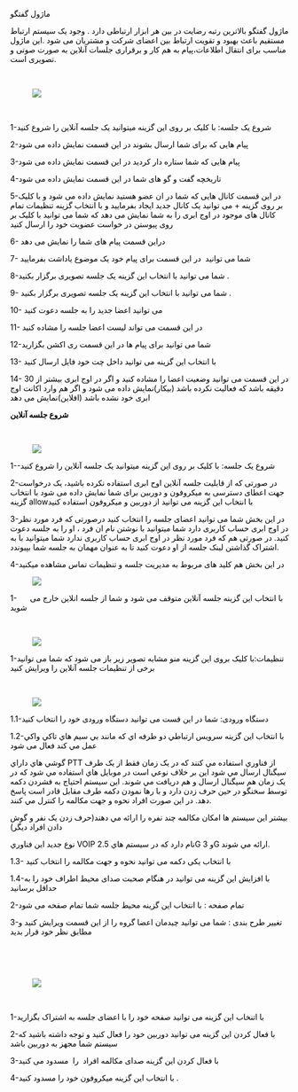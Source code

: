 <p><span class="text-big" style="color:hsl(0,0%,0%);">ماژول گفتگو</span></p><p><span style="color:hsl(0,0%,0%);">ماژول گفتگو بالاترین رتبه رضایت در بین هر ابزار ارتباطی دارد . وجود یک سیستم ارتباط مستقیم باعث بهبود و تقویت ارتباط بین اعضای شرکت و مشتریان می شود .این ماژول مناسب برای انتقال اطلاعات،پیام به هم کار و برقراری جلسات آنلاین به صورت صوتی و تصویری است.</span></p><p><span style="color:hsl(0,0%,0%);">&nbsp;</span></p><figure class="image"><img src="https://matini.hubdesk.ir/content/editor/8a079418-41e9-41a1-aeaf-961541b6eae4image.png.png"></figure><p>&nbsp;</p><p><span style="color:hsl(0,0%,0%);">1-شروع یک جلسه: با کلیک بر روی این گزینه میتوانید یک جلسه آنلاین را شروع کنید</span></p><p><span style="color:hsl(0,0%,0%);">2-پیام هایی که برای شما ارسال بشوند در این قسمت نمایش داده می شود</span></p><p><span style="color:hsl(0,0%,0%);">3-پیام هایی که شما ستاره دار کردید در این قسمت نمایش داده می شود</span></p><p><span style="color:hsl(0,0%,0%);">4-تاریخچه گفت و گو های شما در این قسمت نمایش داده می شود</span></p><p><span style="color:hsl(0,0%,0%);">5-در این قسمت کانال هایی که شما در ان عضو هستید نمایش داده می شود و با کلیک بر روی گزینه + می توانید یک کانال جدید ایجاد بفرمایید و با انتخاب گزینه تنظیمات تمام کانال های موجود در اوج ابری را به شما نمایش می دهد که شما می توانید با کلیک بر روی پیوستن در خواست عضویت خود را ارسال کنید</span></p><p><span style="color:hsl(0,0%,0%);">6- دراین قسمت پیام های شما را نمایش می دهد</span></p><p><span style="color:hsl(0,0%,0%);">7- شما می توانید&nbsp; در این قسمت برای پیام خود یک موضوع یاداشت بفرمایید</span></p><p><span style="color:hsl(0,0%,0%);">8-شما می توانید با انتخاب این گزینه یک جلسه تصویری برگزار بکنید .</span></p><p><span style="color:hsl(0,0%,0%);">9- شما می توانید با انتخاب این گزینه یک جلسه تصویری برگزار بکنید .</span></p><p><span style="color:hsl(0,0%,0%);">10- می توانید اعضا جدید را به جلسه دعوت کنید</span></p><p><span style="color:hsl(0,0%,0%);">11- در این قسمت می تواند لیست اعضا جلسه را مشاده کنید</span></p><p><span style="color:hsl(0,0%,0%);">12-شما می توانید برای پیام ها در این قسمت ری اکشن بگزارید</span></p><p><span style="color:hsl(0,0%,0%);">13- با انتخاب این گزینه می توانید داخل چت خود فایل ارسال کنید</span></p><p><span style="color:hsl(0,0%,0%);">14- در این قسمت می توانید وضعیت اعضا را مشاده کنید و اگر در اوج ابری بیشتر از 30 دقیقه باشد که فعالیت نکرده باشد (بیکار)نمایش داده می شود و اگر هم وارد اکانت اوج ابری خود نشده باشد (افلاین)نمایش می دهد</span></p><p><span class="text-big" style="color:hsl(0,0%,0%);"><strong>شروع جلسه آنلاین</strong></span></p><p><span class="text-big" style="color:hsl(0,0%,0%);">&nbsp;</span></p><figure class="image"><img src="https://matini.hubdesk.ir/content/editor/a325994f-dfb9-425a-9a64-4e831c048e34image.png.png"></figure><p><span style="color:hsl(0,0%,0%);">1--شروع یک جلسه: با کلیک بر روی این گزینه میتوانید یک جلسه آنلاین را شروع کنید</span></p><p><span style="color:hsl(0,0%,0%);">2-در صورتی که از قابلیت جلسه آنلاین اوح ابری استفاده نکرده باشید، یک درخواست جهت اعطای دسترسی به میکروفون و دوربین برای شما نمایش داده می شود با انتخاب گزینه allowبا انتخاب این گزینه می توانید از دوربین و میکروفون استفاده کنید</span></p><p><span style="color:hsl(0,0%,0%);">3-در این بخش شما می توانید اعضای جلسه را انتخاب کنید درصورتی که فرد مورد نظر در اوج ابری حساب کاربری دارد شما میتوانید با نوشتن نام ان فرد ، او را به جلسه دعوت کنید. در صورتی هم که فرد مورد نظر در اوج ابری حساب کاربری ندارد شما میتوانید با به اشتراک گذاشتن لینک جلسه از او دعوت کنید تا به عنوان مهمان به جلسه شما بپیوندد.</span></p><p><span style="color:hsl(0,0%,0%);">4-در این بخش هم کلید های مربوط به مدیریت جلسه و تنظیمات تماس مشاهده میکنید</span></p><figure class="image"><img src="https://matini.hubdesk.ir/content/editor/751fb3f0-4b7e-4eb1-a22f-c6d9b68db6a7image.png.png"></figure><p><span style="color:hsl(0,0%,0%);">1-&nbsp;&nbsp;&nbsp;&nbsp;&nbsp; با انتخاب این گزینه جلسه آنلاین متوقف می شود و شما از جلسه انلاین خارج می شوید</span></p><p><span style="color:hsl(0,0%,0%);">&nbsp;</span></p><figure class="image"><img src="https://matini.hubdesk.ir/content/editor/0732b320-3cf2-4da2-a8a3-037d0fbcfb0eimage.png.png"></figure><p><span style="color:hsl(0,0%,0%);">1-تنظیمات:با کلیک بروی این گزینه منو مشابه تصویر زیر باز می شود که شما می توانید برخی از تنظیمات جلسه آنلاین را ویرایش کنید</span></p><p><span style="color:hsl(0,0%,0%);">&nbsp;</span></p><figure class="image"><img src="https://matini.hubdesk.ir/content/editor/7aeb07ed-6dec-42c9-8b65-c5129a1a7470image.png.png"></figure><p><span style="color:hsl(0,0%,0%);">1.1-دستگاه ورودی: شما در این قست می توانید دستگاه ورودی خود را انتخاب کنید</span></p><p><span style="color:hsl(0,0%,0%);">1.2-با انتخاب این گزینه سرويس ارتباطي دو طرفه اي که مانند بي سيم هاي تاکي واکي عمل مي کند فعال می شود</span></p><p><span style="color:hsl(0,0%,0%);">گوشي هاي داراي PTT از فناوري استفاده مي کنند که در يک زمان فقط از يک طرف سيگنال ارسال مي شود اين بر خلاف نوعي است در موبايل هاي استفاده مي شود که در يک زمان هم سيگنال ارسال و هم دريافت مي شوند. اين سيستم احتياج به فشردن دکمه توسط سخنگو در حين حرف زدن دارد و با رها نمودن دکمه طرف مقابل قادر است پاسخ دهد. در اين صورت افراد نحوه و جهت مکالمه را کنترل مي کنند.</span></p><p><span style="color:hsl(0,0%,0%);">بيشتر اين سيستم ها امکان مکالمه چند نفره را ارائه مي دهند(حرف زدن يک نفر و گوش دادن افراد ديگر)</span></p><p><span style="color:hsl(0,0%,0%);">نوع جديد اين فناوري VOIP نام دارد که در سيستم هاي 2.5G و 3G ارائه مي شوند.</span></p><p><span style="color:hsl(0,0%,0%);">1.3- با انتخاب یکی دکمه می توانید نحوه و جهت مکالمه را انتخاب کنید</span></p><p><span style="color:hsl(0,0%,0%);">1.4-با افزایش این گزینه می توانید در هنگام صحبت صدای محیط اطراف خود را به حداقل برسانید</span></p><p><span style="color:hsl(0,0%,0%);">2-تمام صفحه : با انتخاب این گزینه محیط جلسه شما تمام صفحه می شود</span></p><p><span style="color:hsl(0,0%,0%);">3-تغییر طرح بندی : شما می توانید چیدمان اعضا گروه را از این قسمت ویرایش کنید و مطابق نظر خود قرار بدید</span></p><p><span style="color:hsl(0,0%,0%);">&nbsp;</span></p><p><span style="color:hsl(0,0%,0%);">&nbsp;</span></p><figure class="image"><img src="https://matini.hubdesk.ir/content/editor/9c442638-9aa4-4784-b610-d9bb59827516image.png.png"></figure><p>&nbsp;</p><p><span style="color:hsl(0,0%,0%);">1-با اتنخاب این گزینه می توانید صفحه خود را با اعضای جلسه به اشتراک بگزارید</span></p><p><span style="color:hsl(0,0%,0%);">2-با فعال کردن این گزینه می توانید دوربین خود را فعال کنید و توجه داشته باشید که سیستم شما مجهز به دوربین باشد</span></p><p><span style="color:hsl(0,0%,0%);">3-با فعال کردن این گزینه صدای مکالمه افراد&nbsp; را&nbsp; مسدود می کنید &nbsp;</span></p><p><span style="color:hsl(0,0%,0%);">4-با انتخاب این گزینه میکروفون خود را مسدود کنید .</span></p><p><span style="color:hsl(0,0%,0%);">&nbsp;</span></p>